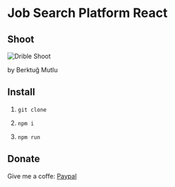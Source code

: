 # Job Search Platform React

## Shoot

![Drible Shoot](https://cdn.dribbble.com/users/1386922/screenshots/14352700/media/70625f04cfcaa651985692172e6b6843.png)

by Berktuğ Mutlu

## Install

1. `git clone`

2. `npm i`

3. `npm run`

## Donate

Give me a coffe: [Paypal](https://paypal.me/f7deat)
